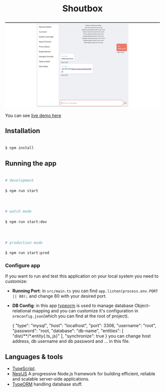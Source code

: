 
# <p  align="center">Shoutbox</p>


![shoutbox](https://raw.githubusercontent.com/samavati/shoutbox-client/main/doc/app-screen-shot.png)

You can see [live demo here](http://185.202.113.68/)

  

## Installation

  

```bash

$ npm install

```

  

## Running the app

  

```bash

# development

$ npm run start

  

# watch mode

$ npm run start:dev

  

# production mode

$ npm run start:prod

```
### Configure app

If you want to run and test this application on your local system you need to customize:

- **Running Port**: in `src/main.ts` you can find `app.listen(process.env.PORT || 80);` and change 80 with your desired port.
- **DB Config**: in this app [typeorm](https://typeorm.io/#/) is used to manage database Object–relational mapping and you can customize it's configuration in `ormconfig.json`(which you can find at the root of project).

    {
    "type": "mysql",
    "host": "localhost",
    "port": 3306,
    "username": "root",
    "password": "root,
    "database": "db-name",
    "entities": [
    "dist/**/*.entity{.ts,.js}"
    ],
    "synchronize": true
    }
you can change host address, db username and db password and ... in this file.

## Languages & tools

- [TypeScript](https://www.typescriptlang.org/).
- [NestJS](https://nestjs.com/)  A progressive Node.js framework for building efficient, reliable and scalable server-side applications.
- [TypeORM](https://typeorm.io/#/) handling database stuff.